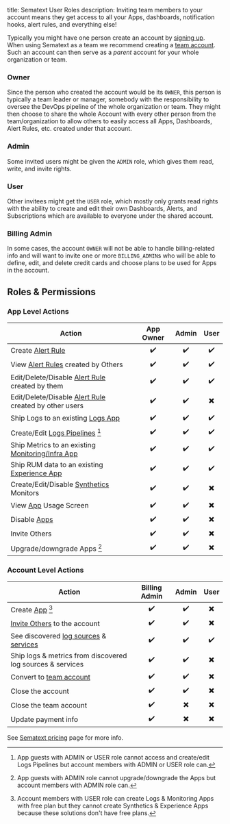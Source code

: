 title: Sematext User Roles
description: Inviting team members to your account means they get access to all your Apps, dashboards, notification hooks, alert rules, and everything else!

Typically you might have one person create an account by [signing up](https://apps.sematext.com/ui/registration). 
When using Sematext as a team we recommend creating a [team account](../team/#team-account).  Such an account can then serve as a _parent_ account for your whole organization or team.  

### Owner
Since the person who created the account would be its `OWNER`, this person
is typically a team leader or manager, somebody with the responsibility to 
oversee the DevOps pipeline of the whole organization or team. They might then choose 
to share the whole Account with every other person from the team/organization 
to allow others to easily access all Apps, Dashboards, Alert Rules, etc. created under that account.

### Admin
Some invited users might be given the `ADMIN` role, which gives
them read, write, and invite rights. 

### User
Other invitees might get the
`USER` role, which mostly only grants read rights with the ability to
create and edit their own Dashboards, Alerts, and Subscriptions which are
available to everyone under the shared account. 

### Billing Admin
In some cases, the account `OWNER` will not be able to handle billing-related 
info and will want to invite one or more `BILLING_ADMIN`s who will be able to define, 
edit, and delete credit cards and choose plans to be used for Apps in the 
account.

## Roles & Permissions

### App Level Actions
Action | App Owner | Admin | User
--- | :---: | :---: | :---:
Create [Alert Rule](https://sematext.com/docs/alerts/) | ✔️ | ✔️ | ✔️
View [Alert Rules](https://sematext.com/docs/alerts/) created by Others | ✔️ | ✔️ | ✔️
Edit/Delete/Disable [Alert Rule](https://sematext.com/docs/alerts/) created by them | ✔️ | ✔️ | ✔️
Edit/Delete/Disable [Alert Rule](https://sematext.com/docs/alerts/) created by other users  | ✔️ | ✔️ | ✖️
Ship Logs to an existing [Logs App](https://sematext.com/docs/logs/)| ✔️ | ✔️ | ✔️
Create/Edit [Logs Pipelines](https://sematext.com/docs/logs/pipelines/) [^1] | ✔️ | ✔️ | ✔️
Ship Metrics to an existing [Monitoring/Infra App](https://sematext.com/docs/monitoring/) | ✔️ | ✔️ | ✔️
Ship RUM data to an existing [Experience App](https://sematext.com/docs/experience/) | ✔️ | ✔️ | ✔️
Create/Edit/Disable [Synthetics](https://sematext.com/docs/synthetics/getting-started/) Monitors | ✔️ | ✔️ | ✖️
View [App](https://sematext.com/docs/guide/app-guide/) Usage Screen | ✔️ | ✔️ | ✖️
Disable [Apps](https://sematext.com/docs/guide/app-guide/)  | ✔️ | ✔️ | ✖️
Invite Others | ✔️ | ✔️ | ✖️
Upgrade/downgrade Apps [^2] | ✔️ | ✔️ | ✖️

[^1]: App guests with ADMIN or USER role cannot access and create/edit Logs Pipelines but account members with ADMIN or USER role can.

[^2]: App guests with ADMIN role cannot upgrade/downgrade the Apps but account members with ADMIN role can.

### Account Level Actions
Action | Billing Admin | Admin | User 
--- | :---:  | :---: | :---:
Create [App](https://sematext.com/docs/guide/app-guide/) [^3] | ✔️ | ✔️ | ✖️
[Invite Others](https://sematext.com/docs/team/account-members/) to the account | ✔️ | ✔️ | ✖️
See discovered [log sources](https://sematext.com/docs/logs/discovery/intro/) & [services](https://sematext.com/docs/monitoring/autodiscovery/)  | ✔️ | ✔️ | ✔️
Ship logs & metrics from discovered log sources & services | ✔️ | ✔️ | ✖️
Convert to [team account](https://sematext.com/docs/team/#team-account) | ✔️ | ✔️ | ✖️
Close the account | ✔️ | ✔️ | ✖️
Close the team account | ✔️ | ✖️ | ✖️
Update payment info  | ✔️ | ✖️ | ✖️

[^3]: Account members with USER role can create Logs & Monitoring Apps with free plan but they cannot create Synthetics & Experience Apps because these solutions don't have free plans.

See [Sematext pricing](https://sematext.com/pricing/) page for more info.


